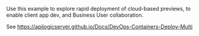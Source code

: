 Use this example to explore rapid deployment of cloud-based previews,
to enable client app dev, 
and Business User collaboration.

See https://apilogicserver.github.io/Docs/DevOps-Containers-Deploy-Multi